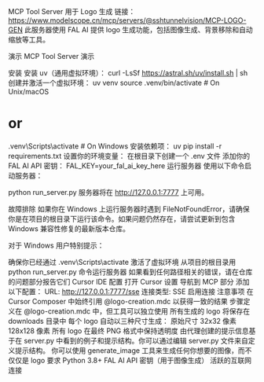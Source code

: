 MCP Tool Server 用于 Logo 生成
链接：https://www.modelscope.cn/mcp/servers/@sshtunnelvision/MCP-LOGO-GEN
此服务器使用 FAL AI 提供 logo 生成功能，包括图像生成、背景移除和自动缩放等工具。

演示
MCP Tool Server 演示

安装
安装 uv（通用虚拟环境）：
curl -LsSf https://astral.sh/uv/install.sh | sh
创建并激活一个虚拟环境：
uv venv
source .venv/bin/activate  # On Unix/macOS
# or
.venv\Scripts\activate     # On Windows
安装依赖项：
uv pip install -r requirements.txt
设置你的环境变量：
在根目录下创建一个 .env 文件
添加你的 FAL AI API 密钥：
FAL_KEY=your_fal_ai_key_here
运行服务器
使用以下命令启动服务器：

python run_server.py
服务器将在 http://127.0.0.1:7777 上可用。

故障排除
如果你在 Windows 上运行服务器时遇到 FileNotFoundError，请确保你是在项目的根目录下运行该命令。如果问题仍然存在，请尝试更新到包含 Windows 兼容性修复的最新版本仓库。

对于 Windows 用户特别提示：

确保你已经通过 .venv\Scripts\activate 激活了虚拟环境
从项目的根目录用 python run_server.py 命令运行服务器
如果看到任何路径相关的错误，请在仓库的问题部分报告它们
Cursor IDE 配置
打开 Cursor 设置
导航到 MCP 部分
添加以下配置：
URL: http://127.0.0.1:7777/sse
连接类型: SSE
启用连接
注意事项
在 Cursor Composer 中始终引用 @logo-creation.mdc 以获得一致的结果
步骤定义在 @logo-creation.mdc 中，但工具可以独立使用
所有生成的 logo 将保存在 downloads 目录中
每个 logo 自动以三种尺寸生成：
原始尺寸
32x32 像素
128x128 像素
所有 logo 在最终 PNG 格式中保持透明度
由代理创建的提示信息基于在 server.py 中看到的例子和提示结构。你可以通过编辑 server.py 文件来自定义提示结构。
你可以使用 generate_image 工具来生成任何你想要的图像，而不仅仅是 logo
要求
Python 3.8+
FAL AI API 密钥（用于图像生成）
活跃的互联网连接